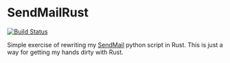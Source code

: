 # SendMailRust
[![Build Status](https://travis-ci.org/filcuc/SendMailRust.svg?branch=master)](https://travis-ci.org/filcuc/SendMailRust)

Simple exercise of rewriting my [SendMail](https://github.com/filcuc/SendMail) python script in Rust. This is just a way for getting my hands dirty with Rust.
